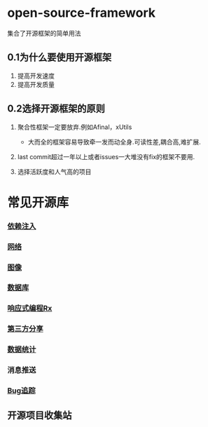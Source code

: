 # open-source-framework
集合了开源框架的简单用法


## 0.1为什么要使用开源框架

1. 提高开发速度
2. 提高开发质量

## 0.2选择开源框架的原则

1. 聚合性框架一定要放弃.例如Afinal，xUtils
	* 大而全的框架容易导致牵一发而动全身.可读性差,耦合高,难扩展.

2. last commit超过一年以上或者issues一大堆没有fix的框架不要用.

3. 选择活跃度和人气高的项目



# 常见开源库

### [依赖注入](https://github.com/jaysonn/open-source-framework/blob/master/Dependency.md)
### [网络](https://github.com/jaysonn/open-source-framework/blob/master/NetWork.md)
### [图像](https://github.com/jaysonn/open-source-framework/blob/master/Image.md)
### [数据库](https://github.com/jaysonn/open-source-framework/blob/master/Database.md)
### [响应式编程Rx](https://github.com/jaysonn/open-source-framework/blob/master/Reactive.md)
### [第三方分享](https://github.com/jaysonn/open-source-framework/blob/master/ThirdParty.md)
### [数据统计](https://github.com/jaysonn/open-source-framework/blob/master/Data%20Statistics.md)
### 消息推送
### [Bug追踪](https://github.com/jaysonn/open-source-framework/blob/master/BugTrace.md)
##  开源项目收集站
